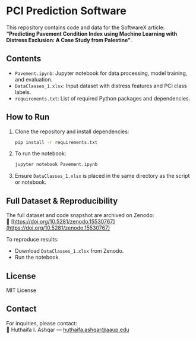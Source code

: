 # PCI Prediction Software

This repository contains code and data for the SoftwareX article:  
**“Predicting Pavement Condition Index using Machine Learning with Distress Exclusion: A Case Study from Palestine”**.

## Contents

- `Pavement.ipynb`: Jupyter notebook for data processing, model training, and evaluation.
- `DataClasses_1.xlsx`: Input dataset with distress features and PCI class labels.
- `requirements.txt`: List of required Python packages and dependencies.

## How to Run

1. Clone the repository and install dependencies:

    ```bash
    pip install -r requirements.txt
    ```

2. To run the notebook:
    ```bash
    jupyter notebook Pavement.ipynb
    ```

3. Ensure `DataClasses_1.xlsx` is placed in the same directory as the script or notebook.

## Full Dataset & Reproducibility

The full dataset and code snapshot are archived on Zenodo:  
🔗 [https://doi.org/10.5281/zenodo.15530767](https://doi.org/10.5281/zenodo.15530767)

To reproduce results:
- Download `DataClasses_1.xlsx` from Zenodo.
- Run the notebook.

## License

MIT License

## Contact

For inquiries, please contact:  
📧 Huthaifa I. Ashqar — [huthaifa.ashqar@aaup.edu](mailto:huthaifa.ashqar@aaup.edu)
